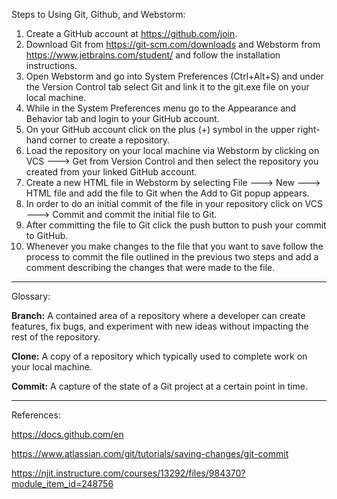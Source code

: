 Steps to Using Git, Github, and Webstorm:

1) Create a GitHub account at https://github.com/join.
2) Download Git from https://git-scm.com/downloads and Webstorm from https://www.jetbrains.com/student/  and follow the installation instructions.
3) Open Webstorm and go into System Preferences (Ctrl+Alt+S) and under the Version Control tab select Git and link it to the git.exe file on your local machine.
4) While in the System Preferences menu go to the Appearance and Behavior tab and login to your GitHub account.
5) On your GitHub account click on the plus (+) symbol in the upper right-hand corner to create a repository.
6) Load the repository on your local machine via Webstorm by clicking on VCS ---> Get from Version Control and then select the repository you created from your linked GitHub account.
7) Create a new HTML file in Webstorm by selecting File ---> New ---> HTML file and add the file to Git when the Add to Git popup appears.
8) In order to do an initial commit of the file in your repository click on VCS ---> Commit and commit the initial file to Git.
9) After committing the file to Git click the push button to push your commit to GitHub.
10) Whenever you make changes to the file that you want to save follow the process to commit the file outlined in the previous two steps and add a comment describing the changes that were made to the file.

****

Glossary:

**Branch:** A contained area of a repository where a developer can create features, fix bugs, and experiment with new ideas without impacting the rest of the repository.

**Clone:** A copy of a repository which typically used to complete work on your local machine.

**Commit:** A capture of the state of a Git project at a certain point in time.

****

References:

https://docs.github.com/en

https://www.atlassian.com/git/tutorials/saving-changes/git-commit

https://njit.instructure.com/courses/13292/files/984370?module_item_id=248756
